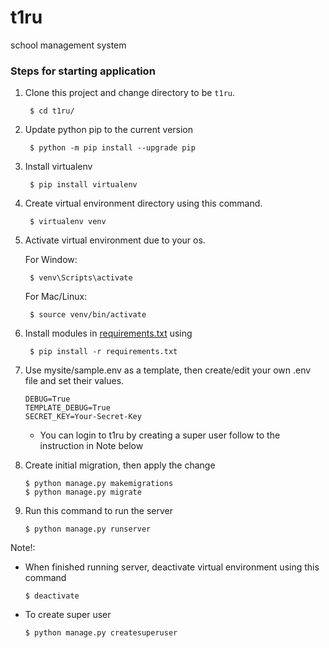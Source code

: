 # t1ru
school management system

### Steps for starting application
1. Clone this project and change directory to be `t1ru`.

        $ cd t1ru/
   
2. Update python pip to the current version

        $ python -m pip install --upgrade pip
   
3. Install virtualenv

        $ pip install virtualenv
     
4. Create virtual environment directory using this command.

        $ virtualenv venv

5. Activate virtual environment due to your os.

   For Window:
    
        $ venv\Scripts\activate
        
    For Mac/Linux:
    
        $ source venv/bin/activate

6. Install modules in [requirements.txt](requirements.txt) using 
  
        $ pip install -r requirements.txt
        
7. Use mysite/sample.env as a template, then create/edit your own
.env file and set their values.

       DEBUG=True
       TEMPLATE_DEBUG=True
       SECRET_KEY=Your-Secret-Key

        
   * You can login to t1ru by creating a super user
     follow to the instruction in Note below

8. Create initial migration, then apply the change 
       
       $ python manage.py makemigrations
       $ python manage.py migrate
       
9. Run this command to run the server

       $ python manage.py runserver
       
Note!:

* When finished running server, deactivate virtual environment using this command

    ```$ deactivate```
    
* To create super user

    ```$ python manage.py createsuperuser```
